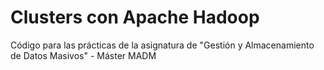 # Clusters con Apache Hadoop 
Código para las prácticas de la asignatura de "Gestión y Almacenamiento de Datos Masivos" - Máster MADM
